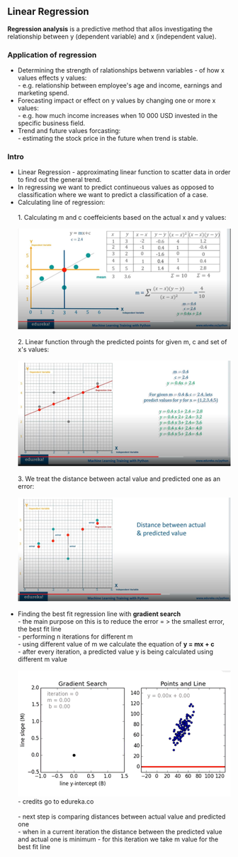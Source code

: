 <h2>Linear Regression</h2>
<p><b>Regression analysis</b> is a predictive method that allos investigating the relationship between y (dependent variable) and x (independent value).</p>
<h3>Application of regression</h3>
<ul>
  <li>Determining the strength of ralationships betwenn variables - of how x values effects y values:
    <br>
    - e.g. relationship between employee's age and income, earnings and marketing spend.
  </li>
  <li>Forecasting impact or effect on y values by changing one or more x values:
    <br>
    - e.g. how much income increases when 10 000 USD invested in the specific business field.
  </li>
  <li>Trend and future values forcasting:
    <br>
    - estimating the stock price in the future when trend is stable.
  </li>
</ul>
<h3>Intro</h3>
<ul>
  <li>Linear Regression - approximating linear function to scatter data in order to find out the general trend.</li>
  <li>In regressing we want to predict continueous values as opposed to classification where we want to predict a classification of a case.</li>
  <li>Calculating line of regression:
    <br>
    <br>
    1. Calculating m and c coeffeicients based on the actual x and y values:
    <br>
    <br>
    <img src="images/linear_reg.JPG">
    <br>
    <br>
    2. Linear function through the predicted points for given m, c and set of x's values:
    <br>
    <br>
    <img src="images/predictions.JPG">
    <br>
    <br>
    3. We treat the distance between actal value and predicted one as an error:
    <br>
    <br>
    <img src="images/error.JPG">
    <br>
    <br>
  </li>
  <li> Finding the best fit regression line with <b>gradient search</b>
    <br>
    - the main purpose on this is to reduce the error = > the smallest error, the best fit line<br>
    - performing n iterations for different m <br>
    - using different value of m we calculate the equation of <b>y = mx + c</b> <br>
    - after every iteration, a predicted value y is being calculated using different m value <br> <br>
    <img src="images/gradient.gif"><br>
    - credits go to edureka.co
    <br>
    <br>
    - next step is comparing distances between actual value and predicted one <br>
    - when in a current iteration the distance between the predicted value and actual one is minimum - for this iteration we take m value for the best fit line <br>
  </li>
  
</ul>
